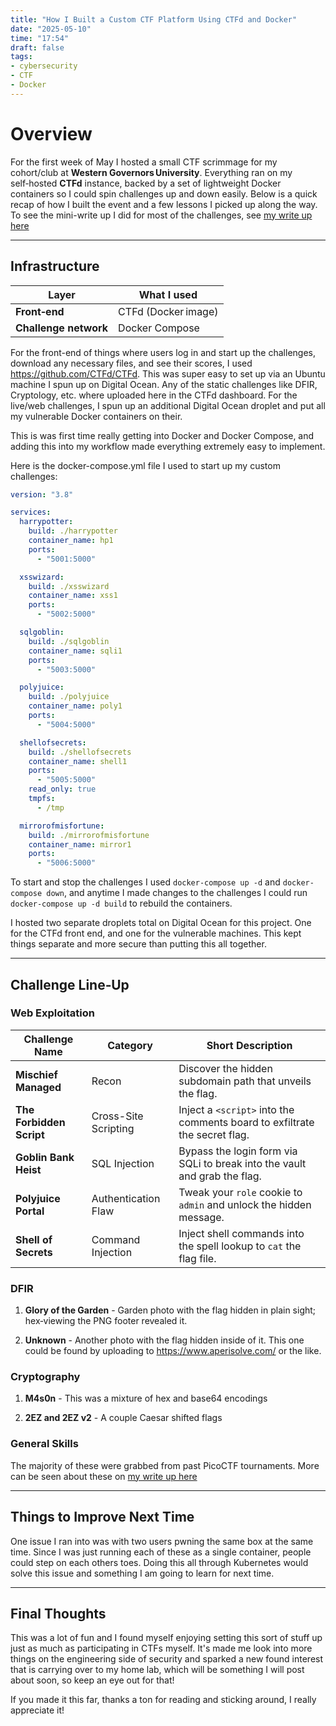 ```yaml
---
title: "How I Built a Custom CTF Platform Using CTFd and Docker"
date: "2025-05-10"
time: "17:54"
draft: false
tags: 
- cybersecurity
- CTF
- Docker
---
```

# Overview
For the first week of May I hosted a small CTF scrimmage for my cohort/club at **Western Governors University**.   Everything ran on my self‑hosted **CTFd** instance, backed by a set of lightweight Docker containers so I could spin challenges up and down easily.   Below is a quick recap of how I built the event and a few lessons I picked up along the way. To see the mini-write up I did for most of the challenges, see <a href="[/posts/wgu-ctf-scrimmage-spring-2025/](https://phdbuilds.tech/posts/wgu-ctf-scrimmage-spring-2025/)">my write up here</a>

---
## Infrastructure

| Layer | What I used | 
|-------|-------------|
| **Front‑end** | CTFd (Docker image) |
| **Challenge network** | Docker Compose |

For the front-end of things where users log in and start up the challenges, download any necessary files, and see their scores, I used https://github.com/CTFd/CTFd. This was super easy to set up via an Ubuntu machine I spun up on Digital Ocean. Any of the static challenges like DFIR, Cryptology, etc. where uploaded here in the CTFd dashboard. For the live/web challenges, I spun up an additional Digital Ocean droplet and put all my vulnerable Docker containers on their.

This is was first time really getting into Docker and Docker Compose, and adding this into my workflow made everything extremely easy to implement. 

Here is the docker-compose.yml file I used to start up my custom challenges:
```yml
version: "3.8"

services:
  harrypotter:
    build: ./harrypotter
    container_name: hp1
    ports:
      - "5001:5000"

  xsswizard:
    build: ./xsswizard
    container_name: xss1
    ports:
      - "5002:5000"

  sqlgoblin:
    build: ./sqlgoblin
    container_name: sqli1
    ports:
      - "5003:5000"

  polyjuice:
    build: ./polyjuice
    container_name: poly1
    ports:
      - "5004:5000"

  shellofsecrets:
    build: ./shellofsecrets
    container_name: shell1
    ports:
      - "5005:5000"
    read_only: true
    tmpfs:
      - /tmp

  mirrorofmisfortune:
    build: ./mirrorofmisfortune
    container_name: mirror1
    ports:
      - "5006:5000"

```

To start and stop the challenges I used `docker-compose up -d` and `docker-compose down`, and anytime I made changes to the challenges I could run `docker-compose up -d build` to rebuild the containers.

I hosted two separate droplets total on Digital Ocean for this project. One for the CTFd front end, and one for the vulnerable machines. This kept things separate and more secure than putting this all together.

---

## Challenge Line‑Up
### Web Exploitation
| Challenge Name           | Category             | Short Description                                                                   |
| ------------------------ | -------------------- | ----------------------------------------------------------------------------------- |
| **Mischief Managed**     | Recon                | Discover the hidden subdomain path that unveils the flag.                           |
| **The Forbidden Script** | Cross-Site Scripting | Inject a `<script>` into the comments board to exfiltrate the secret flag.          |
| **Goblin Bank Heist**    | SQL Injection        | Bypass the login form via SQLi to break into the vault and grab the flag.           |
| **Polyjuice Portal**     | Authentication Flaw  | Tweak your `role` cookie to `admin` and unlock the hidden message.                  |
| **Shell of Secrets**     | Command Injection    | Inject shell commands into the spell lookup to `cat` the flag file.                 |
### DFIR

1. **Glory of the Garden** - Garden photo with the flag hidden in plain sight; hex‑viewing the PNG footer revealed it.
    
2. **Unknown**  - Another photo with the flag hidden inside of it. This one could be found by uploading to https://www.aperisolve.com/ or the like.
    
### Cryptography
1. **M4s0n** - This was a mixture of hex and base64 encodings

2. **2EZ and 2EZ v2** - A couple Caesar shifted flags

### General Skills
The majority of these were grabbed from past PicoCTF tournaments. More can be seen about these on <a href="[/posts/wgu-ctf-scrimmage-spring-2025/](https://phdbuilds.tech/posts/wgu-ctf-scrimmage-spring-2025/)">my write up here</a>

---

## Things to Improve Next Time
One issue I ran into was with two users pwning the same box at the same time. Since I was just running each of these as a single container, people could step on each others toes. Doing this all through Kubernetes would solve this issue and something I am going to learn for next time.

---

## Final Thoughts
This was a lot of fun and I found myself enjoying setting this sort of stuff up just as much as participating in CTFs myself. It's made me look into more things on the engineering side of security and sparked a new found interest that is carrying over to my home lab, which will be something I will post about soon, so keep an eye out for that!

If you made it this far, thanks a ton for reading and sticking around, I really appreciate it! 
